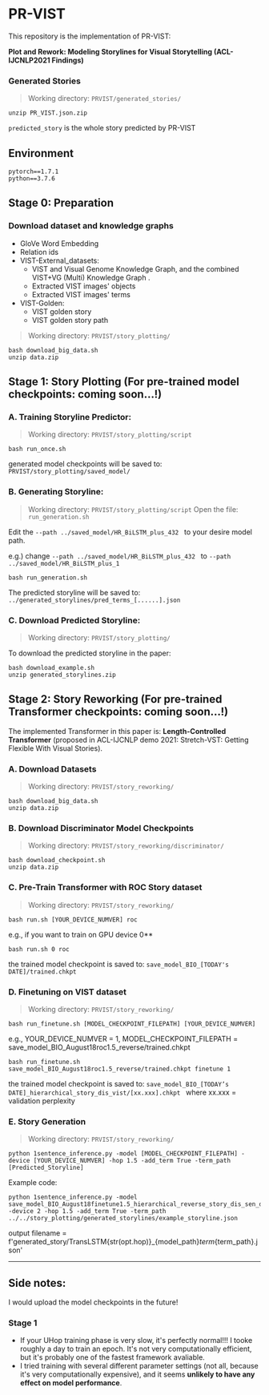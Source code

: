 # PR-VIST
This repository is the implementation of PR-VIST:

**Plot and Rework: Modeling Storylines for Visual Storytelling (ACL-IJCNLP2021 Findings)**

### Generated Stories
> Working directory: `PRVIST/generated_stories/`
```bash=
unzip PR_VIST.json.zip
```
`predicted_story` is the whole story predicted by PR-VIST

## Environment
```
pytorch==1.7.1
python==3.7.6
```

## Stage 0: Preparation
### Download dataset and knowledge graphs
* GloVe Word Embedding
* Relation ids
* VIST-External_datasets: 
  * VIST and Visual Genome Knowledge Graph, and the combined VIST+VG (Multi) Knowledge Graph .
  * Extracted VIST images' objects
  * Extracted VIST images' terms
* VIST-Golden:
  * VIST golden story
  * VIST golden story path

> Working directory: `PRVIST/story_plotting/`
```bash=
bash download_big_data.sh
unzip data.zip
```
## Stage 1: Story Plotting (For pre-trained model checkpoints: coming soon...!)
### A. Training Storyline Predictor: 
> Working directory: `PRVIST/story_plotting/script`
```bash=
bash run_once.sh
```
generated model checkpoints will be saved to: `PRVIST/story_plotting/saved_model/`



### B. Generating Storyline:
> Working directory: `PRVIST/story_plotting/script`
Open the file: `run_generation.sh`

Edit the `--path ../saved_model/HR_BiLSTM_plus_432 ` to your desire model path. 

e.g.) change `--path ../saved_model/HR_BiLSTM_plus_432 ` to `--path  ../saved_model/HR_BiLSTM_plus_1`

```bash=
bash run_generation.sh
```

The predicted storyline will be saved to: `../generated_storylines/pred_terms_[......].json`

### C. Download Predicted Storyline:
> Working directory: `PRVIST/story_plotting/`

To download the predicted storyline in the paper:

```bash=
bash download_example.sh
unzip generated_storylines.zip
```
## Stage 2: Story Reworking (For pre-trained Transformer checkpoints: coming soon...!)
 The implemented Transformer in this paper is: 
 **Length-Controlled Transformer** (proposed in  ACL-IJCNLP demo 2021: Stretch-VST: Getting Flexible With Visual Stories). 
 
 ### A. Download Datasets
> Working directory: `PRVIST/story_reworking/`
```bash=
bash download_big_data.sh
unzip data.zip
```
 ### B. Download Discriminator Model Checkpoints
> Working directory: `PRVIST/story_reworking/discriminator/`
```bash=
bash download_checkpoint.sh
unzip data.zip
```

 ### C. Pre-Train Transformer with ROC Story dataset
> Working directory: `PRVIST/story_reworking/`

```bash=
bash run.sh [YOUR_DEVICE_NUMVER] roc
```
e.g., 
if you want to train on GPU device 0** 
```bash=
bash run.sh 0 roc
```

the trained model checkpoint is saved to: `save_model_BIO_[TODAY's DATE]/trained.chkpt`

### D. Finetuning on VIST dataset
> Working directory: `PRVIST/story_reworking/`

```bash=
bash run_finetune.sh [MODEL_CHECKPOINT_FILEPATH] [YOUR_DEVICE_NUMVER]
```
e.g., 
YOUR_DEVICE_NUMVER = 1, 
MODEL_CHECKPOINT_FILEPATH = save_model_BIO_August18roc1.5_reverse/trained.chkpt

```bash=
bash run_finetune.sh save_model_BIO_August18roc1.5_reverse/trained.chkpt finetune 1
```

the trained model checkpoint is saved to: `save_model_BIO_[TODAY’s DATE]_hierarchical_story_dis_vist/[xx.xxx].chkpt
`
where xx.xxx = validation perplexity

### E. Story Generation
> Working directory: `PRVIST/story_reworking/`

```bash=
python 1sentence_inference.py -model [MODEL_CHECKPOINT_FILEPATH] -device [YOUR_DEVICE_NUMVER] -hop 1.5 -add_term True -term_path [Predicted_Storyline]
```

Example code:
```bash=
python 1sentence_inference.py -model save_model_BIO_August18finetune1.5_hierarchical_reverse_story_dis_sen_dis_pretrain_vist/trained_ppl_61.621.chkpt -device 2 -hop 1.5 -add_term True -term_path ../../story_plotting/generated_storylines/example_storyline.json
```

output filename = f'generated_story/TransLSTM{str(opt.hop)}_{model_path}_term_{term_path}.json'

---
## Side notes:
I would upload the model checkpoints in the future!

### Stage 1
* If your UHop training phase is very slow, it's perfectly normal!!! I tooke roughly a day to train an epoch. It's not very computationally efficient, but it's probably one of the fastest framework avaliable.
* I tried training with several different parameter settings (not all, because it's very computationally expensive), and it seems **unlikely to have any effect on model performance**.

